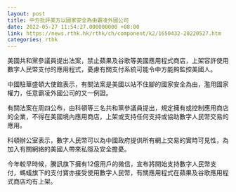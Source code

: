 ```yaml
---
layout: post
title: 中方批評美方以國家安全為由霸凌外國公司
date: 2022-05-27 11:54:27.000000000 +08:00
link: https://news.rthk.hk/rthk/ch/component/k2/1650432-20220527.htm
categories: rthk
---
```


美國共和黨參議員提出法案，禁止蘋果及谷歌等美國應用程式商店，上架容許使用數字人民幣支付的應用程式，憂慮有關支付系統可能令中方能夠監控美國人。

中國駐華盛頓大使館表示，有關法案是美國以站不住腳的國家安全為由，濫用國家權力，任意霸凌外國公司的又一例證。

有關法案在周四公布，由科頓等三名共和黨參議員提出，規定擁有或控制應用商店的企業，不得在美國境內應用商店，上架或支持任何支持或協助數字人民幣交易的應用。

科頓辦公室表示，數字人民幣可以為中國政府提供所有網上交易的實時可見性，為加入有關網絡的美國人帶來私隱及安全擔憂。

今年較早時候，騰訊旗下擁有12億用戶的微信，宣布將開始支持數字人民幣支付，螞蟻旗下的支付寶亦接受使用數字人民幣，有關應用程式在蘋果及谷歌應用程式商店均有上架。
